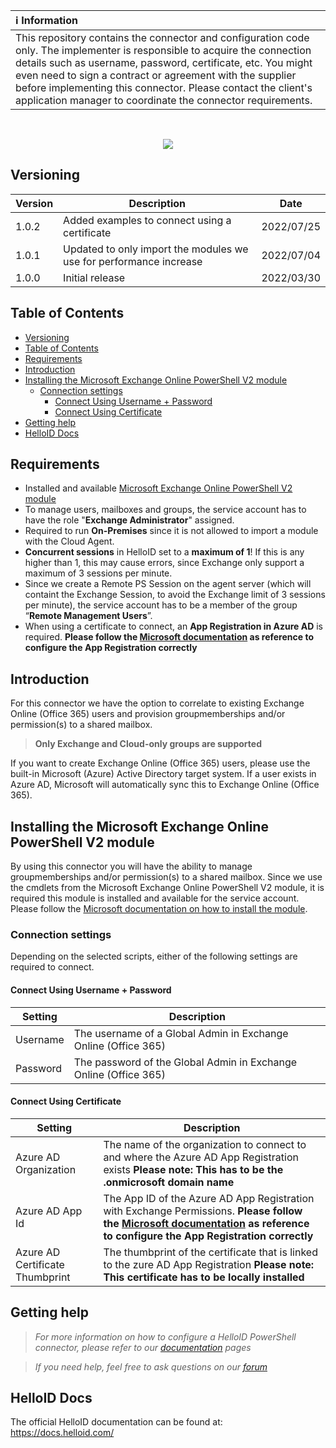 | :information_source: Information |
|:---------------------------|
| This repository contains the connector and configuration code only. The implementer is responsible to acquire the connection details such as username, password, certificate, etc. You might even need to sign a contract or agreement with the supplier before implementing this connector. Please contact the client's application manager to coordinate the connector requirements.       |
<br />

<p align="center">
  <img src="https://user-images.githubusercontent.com/69046642/160915847-b8a72368-931c-45d1-8f93-9cc7bb974ca8.png">
</p>

## Versioning
| Version | Description | Date |
| - | - | - |
| 1.0.2   | Added examples to connect using a certificate | 2022/07/25  |
| 1.0.1   | Updated to only import the modules we use for performance increase | 2022/07/04  |
| 1.0.0   | Initial release | 2022/03/30  |

<!-- TABLE OF CONTENTS -->
## Table of Contents
- [Versioning](#versioning)
- [Table of Contents](#table-of-contents)
- [Requirements](#requirements)
- [Introduction](#introduction)
- [Installing the Microsoft Exchange Online PowerShell V2 module](#installing-the-microsoft-exchange-online-powershell-v2-module)
  - [Connection settings](#connection-settings)
    - [Connect Using Username + Password](#connect-using-username--password)
    - [Connect Using Certificate](#connect-using-certificate)
- [Getting help](#getting-help)
- [HelloID Docs](#helloid-docs)

## Requirements
- Installed and available [Microsoft Exchange Online PowerShell V2 module](https://docs.microsoft.com/en-us/powershell/exchange/exchange-online-powershell-v2?view=exchange-ps)
- To manage users, mailboxes and groups, the service account has to have the role "**Exchange Administrator**" assigned.
- Required to run **On-Premises** since it is not allowed to import a module with the Cloud Agent.
- **Concurrent sessions** in HelloID set to a **maximum of 1**! If this is any higher than 1, this may cause errors, since Exchange only support a maximum of 3 sessions per minute.
- Since we create a Remote PS Session on the agent server (which will containt the Exchange Session, to avoid the Exchange limit of 3 sessions per minute), the service account has to be a member of the group “**Remote Management Users**”.
- When using a certificate to connect, an __App Registration in Azure AD__ is required. __Please follow the [Microsoft documentation](https://docs.microsoft.com/en-us/powershell/exchange/app-only-auth-powershell-v2?view=exchange-ps) as reference to configure the App Registration correctly__

## Introduction
For this connector we have the option to correlate to existing Exchange Online (Office 365) users and provision groupmemberships and/or permission(s) to a shared mailbox.
  >__Only Exchange and Cloud-only groups are supported__

If you want to create Exchange Online (Office 365) users, please use the built-in Microsoft (Azure) Active Directory target system. If a user exists in Azure AD, Microsoft will automatically sync this to Exchange Online (Office 365).

<!-- GETTING STARTED -->
## Installing the Microsoft Exchange Online PowerShell V2 module
By using this connector you will have the ability to manage groupmemberships and/or permission(s) to a shared mailbox.
Since we use the cmdlets from the Microsoft Exchange Online PowerShell V2 module, it is required this module is installed and available for the service account.
Please follow the [Microsoft documentation on how to install the module](https://docs.microsoft.com/en-us/powershell/exchange/exchange-online-powershell-v2?view=exchange-ps#install-the-exo-v2-module). 


### Connection settings
Depending on the selected scripts, either of the following settings are required to connect.

#### Connect Using Username + Password
| Setting     | Description |
| ------------ | ----------- |
| Username | The username of a Global Admin in Exchange Online (Office 365) |
| Password | The password of the Global Admin in Exchange Online (Office 365) |

#### Connect Using Certificate
| Setting     | Description |
| ------------ | ----------- |
| Azure AD Organization | The name of the organization to connect to and where the Azure AD App Registration exists __Please note: This has to be the .onmicrosoft domain name__ |
| Azure AD App Id | The App ID of the Azure AD App Registration with Exchange Permissions. __Please follow the [Microsoft documentation](https://docs.microsoft.com/en-us/powershell/exchange/app-only-auth-powershell-v2?view=exchange-ps) as reference to configure the App Registration correctly__  |
| Azure AD Certificate Thumbprint | The thumbprint of the certificate that is linked to the zure AD App Registration __Please note: This certificate has to be locally installed__|

## Getting help
> _For more information on how to configure a HelloID PowerShell connector, please refer to our [documentation](https://docs.helloid.com/hc/en-us/articles/360012518799-How-to-add-a-target-system) pages_

> _If you need help, feel free to ask questions on our [forum](https://forum.helloid.com/forum/helloid-connectors/provisioning/806-helloid-provisioning-helloid-conn-prov-target-exchangeonline)_

## HelloID Docs
The official HelloID documentation can be found at: https://docs.helloid.com/
